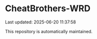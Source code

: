 # CheatBrothers-WRD

Last updated: 2025-06-20 11:37:58

This repository is automatically maintained.
